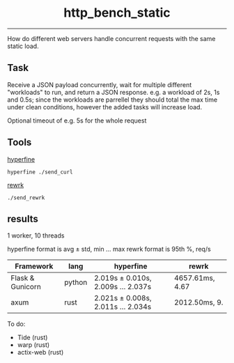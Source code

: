 <div align=center>
  <h1>http_bench_static</h1>
</div>

---
How do different web servers handle concurrent requests with the same static load.

## Task
Receive a JSON payload concurrently, wait for multiple different "workloads" to run, and return a JSON response.
e.g. a workload of 2s, 1s and 0.5s; since the workloads are parrellel they should total the max time under clean conditions, however the added tasks will increase load.

Optional timeout of e.g. 5s for the whole request

## Tools
[hyperfine](https://github.com/sharkdp/hyperfine)
```
hyperfine ./send_curl
```

[rewrk](https://github.com/lnx-search/rewrk)
```
./send_rewrk
```

## results
1 worker, 10 threads

hyperfine format is avg ± std, min … max
rewrk format is  95th %, req/s

Framework | lang | hyperfine  | rewrk
---|---|---|---
Flask & Gunicorn | python | 2.019s ± 0.010s, 2.009s …  2.037s | 4657.61ms, 4.67
axum | rust | 2.021s ± 0.008s, 2.011s …  2.034s | 2012.50ms, 9.


To do:
- Tide (rust)
- warp (rust)
- actix-web (rust)

